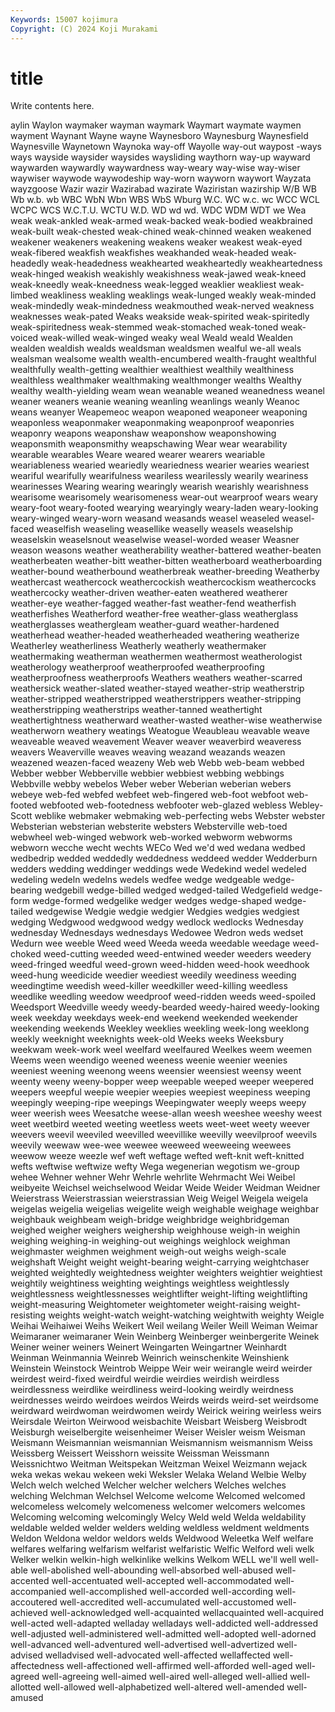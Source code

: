 ```yaml
---
Keywords: 15007 kojimura
Copyright: (C) 2024 Koji Murakami
---
```


# title

Write contents here.



aylin Waylon
waymaker wayman waymark Waymart waymate waymen wayment Waynant Wayne wayne
Waynesboro Waynesburg Waynesfield Waynesville Waynetown Waynoka way-off Wayolle way-out waypost
-ways ways wayside waysider waysides waysliding waythorn way-up wayward waywarden
waywardly waywardness way-weary way-wise way-wiser waywiser waywode waywodeship way-worn wayworn
waywort Wayzata wayzgoose Wazir wazir Wazirabad wazirate Waziristan wazirship W/B
WB Wb w.b. wb WBC WbN Wbn WBS WbS Wburg
W.C. WC w.c. wc WCC WCL WCPC WCS W.C.T.U. WCTU
W.D. WD wd wd. WDC WDM WDT we Wea weak
weak-ankled weak-armed weak-backed weak-bodied weakbrained weak-built weak-chested weak-chined weak-chinned weaken
weakened weakener weakeners weakening weakens weaker weakest weak-eyed weak-fibered weakfish
weakfishes weakhanded weak-headed weak-headedly weak-headedness weakhearted weakheartedly weakheartedness weak-hinged weakish
weakishly weakishness weak-jawed weak-kneed weak-kneedly weak-kneedness weak-legged weaklier weakliest weak-limbed
weakliness weakling weaklings weak-lunged weakly weak-minded weak-mindedly weak-mindedness weakmouthed weak-nerved
weakness weaknesses weak-pated Weaks weakside weak-spirited weak-spiritedly weak-spiritedness weak-stemmed weak-stomached
weak-toned weak-voiced weak-willed weak-winged weaky weal Weald weald Wealden wealden
wealdish wealds wealdsman wealdsmen wealful we-all weals wealsman wealsome wealth
wealth-encumbered wealth-fraught wealthful wealthfully wealth-getting wealthier wealthiest wealthily wealthiness wealthless
wealthmaker wealthmaking wealthmonger wealths Wealthy wealthy wealth-yielding weam wean weanable
weaned weanedness weanel weaner weaners weanie weaning weanling weanlings weanly
Weanoc weans weanyer Weapemeoc weapon weaponed weaponeer weaponing weaponless weaponmaker
weaponmaking weaponproof weaponries weaponry weapons weaponshaw weaponshow weaponshowing weaponsmith weaponsmithy
weapschawing Wear wear wearability wearable wearables Weare weared wearer wearers
weariable weariableness wearied weariedly weariedness wearier wearies weariest weariful wearifully
wearifulness weariless wearilessly wearily weariness wearinesses Wearing wearing wearingly wearish
wearishly wearishness wearisome wearisomely wearisomeness wear-out wearproof wears weary weary-foot
weary-footed wearying wearyingly weary-laden weary-looking weary-winged weary-worn weasand weasands weasel
weaseled weasel-faced weaselfish weaseling weasellike weaselly weasels weaselship weaselskin weaselsnout
weaselwise weasel-worded weaser Weasner weason weasons weather weatherability weather-battered weather-beaten
weatherbeaten weather-bitt weather-bitten weatherboard weatherboarding weather-bound weatherbound weatherbreak weather-breeding Weatherby
weathercast weathercock weathercockish weathercockism weathercocks weathercocky weather-driven weather-eaten weathered weatherer
weather-eye weather-fagged weather-fast weather-fend weatherfish weatherfishes Weatherford weather-free weather-glass weatherglass
weatherglasses weathergleam weather-guard weather-hardened weatherhead weather-headed weatherheaded weathering weatherize Weatherley
weatherliness Weatherly weatherly weathermaker weathermaking weatherman weathermen weathermost weatherologist weatherology
weatherproof weatherproofed weatherproofing weatherproofness weatherproofs Weathers weathers weather-scarred weathersick weather-slated
weather-stayed weather-strip weatherstrip weather-stripped weatherstripped weatherstrippers weather-stripping weatherstripping weatherstrips weather-tanned
weathertight weathertightness weatherward weather-wasted weather-wise weatherwise weatherworn weathery weatings Weatogue
Weaubleau weavable weave weaveable weaved weavement Weaver weaver weaverbird weaveress
weavers Weaverville weaves weaving weazand weazands weazen weazened weazen-faced weazeny
Web web Webb web-beam webbed Webber webber Webberville webbier webbiest
webbing webbings Webbville webby webelos Weber weber Weberian weberian webers
webeye web-fed webfed webfeet web-fingered web-foot webfoot web-footed webfooted web-footedness
webfooter web-glazed webless Webley-Scott weblike webmaker webmaking web-perfecting webs Webster
webster Websterian websterian websterite websters Websterville web-toed webwheel web-winged webwork
web-worked webworm webworms webworn wecche wecht wechts WECo Wed we'd
wed wedana wedbed wedbedrip wedded weddedly weddedness weddeed wedder Wedderburn
wedders wedding weddinger weddings wede Wedekind wedel wedeled wedeling wedeln
wedelns wedels wedfee wedge wedgeable wedge-bearing wedgebill wedge-billed wedged wedged-tailed
Wedgefield wedge-form wedge-formed wedgelike wedger wedges wedge-shaped wedge-tailed wedgewise Wedgie
wedgie wedgier Wedgies wedgies wedgiest wedging Wedgwood wedgwood wedgy wedlock
wedlocks Wednesday wednesday Wednesdays wednesdays Wedowee Wedron weds wedset Wedurn
wee weeble Weed weed Weeda weeda weedable weedage weed-choked weed-cutting
weeded weed-entwined weeder weeders weedery weed-fringed weedful weed-grown weed-hidden weed-hook
weedhook weed-hung weedicide weedier weediest weedily weediness weeding weedingtime weedish
weed-killer weedkiller weed-killing weedless weedlike weedling weedow weedproof weed-ridden weeds
weed-spoiled Weedsport Weedville weedy weedy-bearded weedy-haired weedy-looking week weekday weekdays
week-end weekend weekended weekender weekending weekends Weekley weeklies weekling week-long
weeklong weekly weeknight weeknights week-old Weeks weeks Weeksbury weekwam week-work
weel weelfard weelfaured Weelkes weem weemen Weems ween weendigo weened
weeness weenie weenier weenies weeniest weening weenong weens weensier weensiest
weensy weent weenty weeny weeny-bopper weep weepable weeped weeper weepered
weepers weepful weepie weepier weepies weepiest weepiness weeping weepingly weeping-ripe
weepings Weepingwater weeply weeps weepy weer weerish wees Weesatche weese-allan
weesh weeshee weeshy weest weet weetbird weeted weeting weetless weets
weet-weet weety weever weevers weevil weeviled weevilled weevillike weevilly weevilproof
weevils weevily weewaw wee-wee weewee weeweed weeweeing weewees weewow weeze
weezle wef weft weftage wefted weft-knit weft-knitted wefts weftwise weftwize
wefty Wega wegenerian wegotism we-group wehee Wehner wehner Wehr Wehrle
wehrlite Wehrmacht Wei Weibel weibyeite Weichsel weichselwood Weidar Weide Weider
Weidman Weidner Weierstrass Weierstrassian weierstrassian Weig Weigel Weigela weigela weigelas
weigelia weigelias weigelite weigh weighable weighage weighbar weighbauk weighbeam weigh-bridge
weighbridge weighbridgeman weighed weigher weighers weighership weighhouse weigh-in weighin weighing
weighing-in weighing-out weighings weighlock weighman weighmaster weighmen weighment weigh-out weighs
weigh-scale weighshaft Weight weight weight-bearing weight-carrying weightchaser weighted weightedly weightedness
weighter weighters weightier weightiest weightily weightiness weighting weightings weightless weightlessly
weightlessness weightlessnesses weightlifter weight-lifting weightlifting weight-measuring Weightometer weightometer weight-raising weight-resisting
weights weight-watch weight-watching weightwith weighty Weigle Weihai Weihaiwei Weihs Weikert
Weil weilang Weiler Weill Weiman Weimar Weimaraner weimaraner Wein Weinberg
Weinberger weinbergerite Weinek Weiner weiner weiners Weinert Weingarten Weingartner Weinhardt
Weinman Weinmannia Weinreb Weinrich weinschenkite Weinshienk Weinstein Weinstock Weintrob Weippe
Weir weir weirangle weird weirder weirdest weird-fixed weirdful weirdie weirdies
weirdish weirdless weirdlessness weirdlike weirdliness weird-looking weirdly weirdness weirdnesses weirdo
weirdoes weirdos Weirds weirds weird-set weirdsome weirdward weirdwoman weirdwomen weirdy
Weirick weiring weirless weirs Weirsdale Weirton Weirwood weisbachite Weisbart Weisberg
Weisbrodt Weisburgh weiselbergite weisenheimer Weiser Weisler weism Weisman Weismann Weismannian
weismannian Weismannism weismannism Weiss Weissberg Weissert Weisshorn weissite Weissman Weissmann
Weissnichtwo Weitman Weitspekan Weitzman Weixel Weizmann wejack weka wekas wekau
wekeen weki Weksler Welaka Weland Welbie Welby Welch welch welched
Welcher welcher welchers Welches welches welching Welchman Welchsel Welcome welcome
Welcomed welcomed welcomeless welcomely welcomeness welcomer welcomers welcomes Welcoming welcoming
welcomingly Welcy Weld weld Welda weldability weldable welded welder welders
welding weldless weldment weldments Weldon Weldona weldor weldors welds Weldwood
Weleetka Welf welfare welfares welfaring welfarism welfarist welfaristic Welfic Welford
weli welk Welker welkin welkin-high welkinlike welkins Welkom WELL we'll
well well-able well-abolished well-abounding well-absorbed well-abused well-accented well-accentuated well-accepted well-accommodated
well-accompanied well-accomplished well-accorded well-according well-accoutered well-accredited well-accumulated well-accustomed well-achieved well-acknowledged
well-acquainted wellacquainted well-acquired well-acted well-adapted welladay welladays well-addicted well-addressed well-adjusted
well-administered well-admitted well-adopted well-adorned well-advanced well-adventured well-advertised well-advertized well-advised welladvised
well-advocated well-affected wellaffected well-affectedness well-affectioned well-affirmed well-afforded well-aged well-agreed well-agreeing
well-aimed well-aired well-alleged well-allied well-allotted well-allowed well-alphabetized well-altered well-amended well-amused
